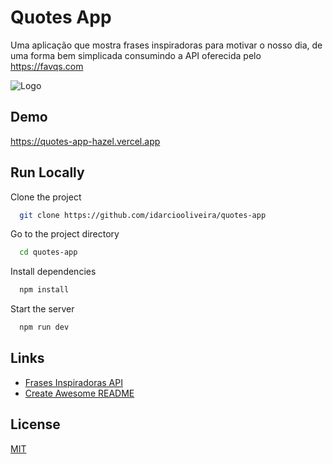 
# Quotes App

Uma aplicação que mostra frases inspiradoras para motivar o nosso dia, de uma forma bem simplicada consumindo a API oferecida pelo https://favqs.com

![Logo](https://drive.google.com/uc?export=view&id=1y4_1QmTko2OmQMD9Yx-urvS2x_JG0UMQ)

## Demo

https://quotes-app-hazel.vercel.app
  
## Run Locally

Clone the project

```bash
  git clone https://github.com/idarciooliveira/quotes-app
```

Go to the project directory

```bash
  cd quotes-app
```

Install dependencies

```bash
  npm install
```

Start the server

```bash
  npm run dev
```

  
## Links

 - [Frases Inspiradoras API](https://favqs.com)
 - [Create Awesome README](https://readme.so)
## License

[MIT](https://choosealicense.com/licenses/mit/)

  